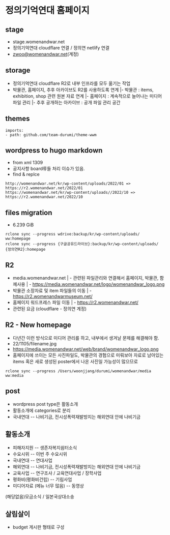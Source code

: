 # 정의기억연대 홈페이지

## stage
- stage.womenandwar.net
- 정의기억연대 cloudflare 연결 / 정의연 netlify 연결
- zwoo@womenandwar.net(계정)

## storage
- 정의기억연대 cloudflare R2로 내부 인프라를 모두 옮기는 작업
- 박물관, 홈페이지, 추후 아카이브도 R2를 사용하도록 연계
|- 박물관 : items, exhibition, shop 관련 원본 자료 연계
|- 홈페이지 : 계속적으로 늘어나는 미디어 파일 관리
|- 추후 공개하는 아카이브 : 공개 파일 관리 공간

## themes
```
imports:
- path: github.com/team-durumi/theme-wwm
```

## wordpress to hugo markdown
- from xml 1309 
- 공지사항 board류들 처리 이슈가 있음.
- find & replce
```
http://womenandwar.net/kr/wp-content/uploads/2022/01 => https://r2.womenandwar.net/2022/01
https://womenandwar.net/kr/wp-content/uploads//2022/10 => https://r2.womenandwar.net/2022/10
```

## files migration
- 6.239 GiB
```
rclone sync --progress wdrive:backup/kr/wp-content/uploads/ ww:homepage
rclone sync --progress {구글공유드라이브}:backup/kr/wp-content/uploads/ {정의연R2}:homepage
```

## R2
- media.womenandwar.net
| - 관련된 파일관리와 연결해서 홈페이지, 박물관, 함께사용
| - https://media.womenandwar.net/logo/womenandwar_logo.png
- 박물관 소장자료 및 item 파일들의 이동
| - https://r2.womenandwarmuseum.net/ 
- 홈페이지 워드프레스 파일 이동
| - https://r2.womenandwar.net/ 
- 관련된 요금 (cloudflare - 정의연 계정)

## R2 - New homepage
- 다년간 이런 방식으로 미디어 관리를 하고, 내부에서 생겨날 문제를 해결해야 함. 
- 22/1105/filename.jpg
- https://media.womenandwar.net/web/brand/womenandwar_logo.png
- 홈페이지에 쓰이는 모든 사진파일도, 박물관의 경험으로 미뤄보아 자료로 남아있는 items 혹은 새로 생성된 poster에서 나온 사진일 가능성이 많으므로 
```
rclone sync --progress /Users/woonjjang/durumi/womenandwar/media ww:media
```

## post
- wordpress post type은 활동소개
- 활동소개에 categories로 분리 
- 국내연대
-- 나비기금, 전시성폭력재발방지는 해외연대 안에 나비기금


## 활동소개
- 피해자지원
-- 생존자복지쉼터소식
- 수요시위
-- 이번 주 수요시위
- 국내연대
-- 연대사업
- 해외연대
-- 나비기금, 전시성폭력재발방지는 해외연대 안에 나비기금
- 교육사업
-- 연구조사 / 교육연대사업 / 장학사업
- 평화비(평화비건립)
-- 기림사업
- 미디어자료 (메뉴 너무 많음)
--  동영상 

 (해당없음)모금소식 / 일본국상대소송

## 살림살이
- budget 게시판 형태로 구성